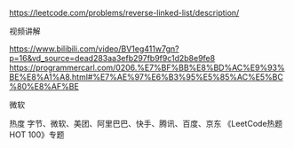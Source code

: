https://leetcode.com/problems/reverse-linked-list/description/

视频讲解

https://www.bilibili.com/video/BV1eg411w7gn?p=16&vd_source=dead283aa3efb297fb9f9c1d2b8e9fe8
https://programmercarl.com/0206.%E7%BF%BB%E8%BD%AC%E9%93%BE%E8%A1%A8.html#%E7%AE%97%E6%B3%95%E5%85%AC%E5%BC%80%E8%AF%BE

微软


热度
字节、微软、美团、阿里巴巴、快手、腾讯、百度、京东
《LeetCode热题HOT 100》专题
